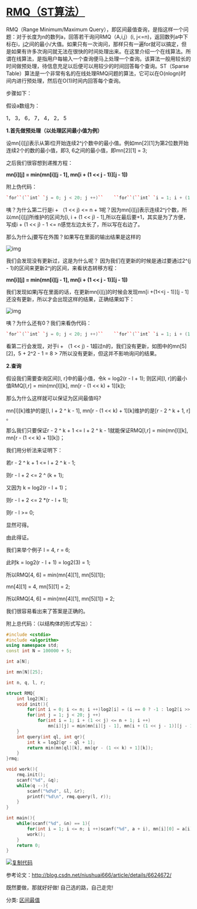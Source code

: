 # [RMQ（ST算法）](https://www.cnblogs.com/zyf0163/p/4782133.html)



RMQ（Range Minimum/Maximum Query），即区间最值查询，是指这样一个问题：对于长度为n的数列a，回答若干询问RMQ（A,i,j）(i, j<=n)，返回数列a中下标在i，j之间的最小/大值。如果只有一次询问，那样只有一遍for就可以搞定，但是如果有许多次询问就无法在很快的时间处理出来。在这里介绍一个在线算法。所谓在线算法，是指用户每输入一个查询便马上处理一个查询。该算法一般用较长的时间做预处理，待信息充足以后便可以用较少的时间回答每个查询。ST（Sparse Table）算法是一个非常有名的在线处理RMQ问题的算法，它可以在O(nlogn)时间内进行预处理，然后在O(1)时间内回答每个查询。

步骤如下：

假设a数组为：

1， 3， 6， 7， 4， 2， 5

**1.首先做预处理（以处理区间最小值为例）**

设mn[i][j]表示从第i位开始连续2^j个数中的最小值。例如mn[2][1]为第2位数开始连续2个的数的最小值，即3, 6之间的最小值，即mn[2][1] = 3;

之后我们很容想到递推方程：

**mn[i][j] = min(mn[i][j - 1], mn[i + (1 << j - 1)][j - 1])**

附上伪代码：

```c++
`for``(``int` `j = 0; j < 20; j ++)``    ``for``(``int` `i = 1; i + (1 << j) <= n + 1; i ++)``        ``mn[i][j] = min(mn[i][j - 1], mn[i + (1 << (j - 1))][j - 1]);`
```

咦？为什么第二行是i + （1 << j) <= n + 1呢？因为mn[i][j]表示连续2^j个数，所以mn[i][j]所维护的区间为[i, i + (1 << j) - 1],所以在最后要+1，其实是为了方便，写成i + (1 << j) - 1 <= n感觉左边太长了，所以写在右边了。

那么为什么j要写在外围？如果写在里面的输出结果是这样的

![img](https://images2015.cnblogs.com/blog/727740/201509/727740-20150904182450278-1925666624.png)

我们会发现没有更新过，这是为什么呢？ 因为我们在更新的时候是通过要通过2^(j - 1)的区间来更新2^j的区间，来看状态转移方程：

**mn[i][j] = min(mn[i][j - 1], mn[i + (1 << j - 1)][j - 1])**

我们发现如果j写在里面的话，在更新mn[i][j]的时候会发现mn[i +(1<<j - 1)][j - 1]还没有更新，所以才会出现这样的结果，正确结果如下：

![img](https://images2015.cnblogs.com/blog/727740/201509/727740-20150904183225294-870999263.png)

 

咦？为什么还有0？我们来看伪代码：

```cpp
`for``(``int` `j = 0; j < 20; j ++)``    ``for``(``int` `i = 1; i + (1 << j) <= n + 1; i ++)``        ``mn[i][j] = min(mn[i][j - 1], mn[i + (1 << (j - 1))][j - 1]);`
```

看第二行会发现，对于i + （1  << j) - 1超过n的，我们没有更新，如图中的mn[5][2]，5 + 2^2 - 1 = 8 > 7所以没有更新，但这并不影响询问的结果。

**2.查询**

假设我们需要查询区间[l, r]中的最小值，令k = log2(r - l + 1); 则区间[l, r]的最小值RMQ[l,r] = min(mn[l][k], mn[r - (1 << k) + 1][k]);

那么为什么这样就可以保证为区间最值吗?

mn[l][k]维护的是[l, l + 2 ^ k - 1], mn[r - (1 << k) + 1][k]维护的是[r - 2 ^ k + 1, r] 。

那么我们只要保证r - 2 ^ k + 1 <= l + 2 ^ k - 1就能保证RMQ[l,r] = min(mn[l][k], mn[r - (1 << k) + 1][k])；

我们用分析法来证明下：

若r - 2 ^ k + 1 <= l + 2 ^ k - 1;

则r - l + 2 <= 2 ^ (k + 1);

又因为 k = log2(r - l + 1)；

则r - l + 2 <= 2 *(r - l + 1);

则r - l >= 0;

显然可得。

由此得证。

我们来举个例子 l = 4, r = 6;

此时k = log2(r - l + 1) = log2(3) = 1;

所以RMQ[4, 6] = min(mn[4][1], mn[5][1]);

mn[4][1] = 4, mn[5][1] = 2;

所以RMQ[4, 6] = min(mn[4][1], mn[5][1]) = 2;

我们很容易看出来了答案是正确的。

附上总代码：（以结构体的形式写出）：



```cpp
#include <cstdio>
#include <algorithm>
using namespace std;
const int N = 100000 + 5;

int a[N];

int mn[N][25];

int n, q, l, r;

struct RMQ{
    int log2[N];
    void init(){
        for(int i = 0; i <= n; i ++)log2[i] = (i == 0 ? -1 : log2[i >> 1] + 1);
        for(int j = 1; j < 20; j ++)
            for(int i = 1; i + (1 << j) <= n + 1; i ++)
                mn[i][j] = min(mn[i][j - 1], mn[i + (1 << j - 1)][j - 1]);
    }
    int query(int ql, int qr){
        int k = log2[qr - ql + 1];
        return min(mn[ql][k], mn[qr - (1 << k) + 1][k]);
    }
}rmq;

void work(){
    rmq.init();
    scanf("%d", &q);
    while(q --){
        scanf("%d%d", &l, &r);
        printf("%d\n", rmq.query(l, r));
    }
}

int main(){
    while(scanf("%d", &n) == 1){
        for(int i = 1; i <= n; i ++)scanf("%d", a + i), mn[i][0] = a[i];
        work();
    }
    return 0;
}
```

[![复制代码](https://common.cnblogs.com/images/copycode.gif)](javascript:void(0);)

 

 参考论文：<http://blog.csdn.net/niushuai666/article/details/6624672/>

既然要做，那就好好做! 自己选的路，自己走完!



分类: [区间最值](https://www.cnblogs.com/zyf0163/category/731184.html)